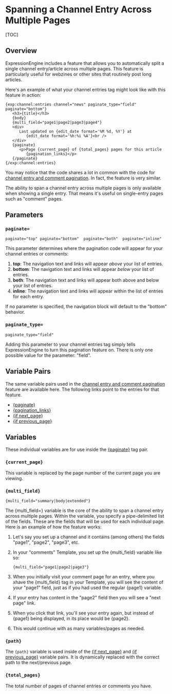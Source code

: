 <!--
    This source file is part of the open source project
    ExpressionEngine User Guide (https://github.com/ExpressionEngine/ExpressionEngine-User-Guide)

    @link      https://expressionengine.com/
    @copyright Copyright (c) 2003-2020, Packet Tide, LLC (https://ellislab.com)
    @license   https://expressionengine.com/license Licensed under Apache License, Version 2.0
-->

# Spanning a Channel Entry Across Multiple Pages

[TOC]

## Overview

ExpressionEngine includes a feature that allows you to automatically split a single channel entry/article across multiple pages. This feature is particularly useful for webzines or other sites that routinely post long articles.

Here's an example of what your channel entries tag might look like with this feature in action:

    {exp:channel:entries channel="news" paginate_type="field" paginate="bottom"}
       <h3>{title}</h3>
       {body}
       {multi_field="page1|page2|page3|page4"}
       <div>
          Last updated on {edit_date format='%M %d, %Y'} at
             {edit_date format='%h:%i %A'}<br />
       </div>
       {paginate}
          <p>Page {current_page} of {total_pages} pages for this article
             {pagination_links}</p>
       {/paginate}
    {/exp:channel:entries}

You may notice that the code shares a lot in common with the code for [channel entry and comment pagination](templates/pagination.md). In fact, the feature is very similar.

The ability to span a channel entry across multiple pages is only available when showing a single entry. That means it's useful on single-entry pages such as "comment" pages.

## Parameters

### `paginate=`

    paginate="top" paginate="bottom"  paginate="both"  paginate="inline"

This parameter determines where the pagination code will appear for your channel entries or comments:

1.  **top**: The navigation text and links will appear _above_ your list of entries.
2.  **bottom**: The navigation text and links will appear _below_ your list of entries.
3.  **both**: The navigation text and links will appear both above and below your list of entries.
4.  **inline**: The navigation text and links will appear within the list of entries for each entry.

If no parameter is specified, the navigation block will default to the "bottom" behavior.

### `paginate_type=`

    paginate_type="field"

Adding this parameter to your channel entries tag simply tells ExpressionEngine to turn this pagination feature on. There is only one possible value for the parameter: "field".

## Variable Pairs

The same variable pairs used in the [channel entry and comment pagination](templates/pagination.md) feature are available here. The following links point to the entries for that feature.

- [{paginate}](templates/pagination.md#variable-pairs)
- [{pagination_links}](templates/pagination.md#variable-pairs)
- [{if next_page}](templates/pagination.md#if-next_page)
- [{if previous_page}](templates/pagination.md#if-previous_page)

## Variables

These individual variables are for use inside the [{paginate}](templates/pagination.md#variable-pairs) tag pair.

### `{current_page}`

This variable is replaced by the page number of the current page you are viewing.

### `{multi_field}`

    {multi_field="summary|body|extended"}

The {multi_field=} variable is the core of the ability to span a channel entry across multiple pages. Within the variable, you specify a pipe-delimited list of the fields. These are the fields that will be used for each individual page. Here is an example of how the feature works:

1.  Let's say you set up a channel and it contains (among others) the fields "page1", "page2", "page3", etc.
2.  In your "comments" Template, you set up the {multi_field} variable like so:

        {multi_field="page1|page2|page3"}

3.  When you initially visit your comment page for an entry, where you xhave the {multi_field} tag in your Template, you will see the content of your "page1" field, just as if you had used the regular {page1} variable.
4.  If your entry has content in the "page2" field then you will see a "next page" link.
5.  When you click that link, you'll see your entry again, but instead of {page1} being displayed, in its place would be {page2}.
6.  This would continue with as many variables/pages as needed.

### `{path}`

The `{path}` variable is used inside of the [{if next_page}](templates/pagination.md#if-next_page) and [{if previous_page}](templates/pagination.md#if-previous_page) variable pairs. It is dynamically replaced with the correct path to the next/previous page.

### `{total_pages}`

The total number of pages of channel entries or comments you have.
